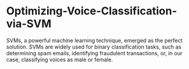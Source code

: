 # Optimizing-Voice-Classification-via-SVM
SVMs, a powerful machine learning technique, emerged as the perfect solution. SVMs are widely used for binary classification tasks, such as determining spam emails, identifying fraudulent transactions, or, in our case, classifying voices as male or female. 

